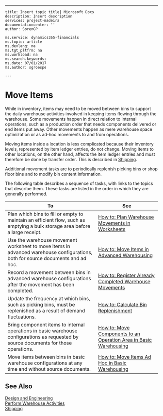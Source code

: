 ---
    title: Insert topic title| Microsoft Docs
    description: Insert description
    services: project-madeira
    documentationcenter: ''
    author: SorenGP

    ms.service: dynamics365-financials
    ms.topic: article
    ms.devlang: na
    ms.tgt_pltfrm: na
    ms.workload: na
    ms.search.keywords:
    ms.date: 07/01/2017
    ms.author: sgroespe

    ---
# Move Items
While in inventory, items may need to be moved between bins to support the daily warehouse activities involved in keeping items flowing through the warehouse. Some movements happen in direct relation to internal operations, such as a production order that needs components delivered or end items put away. Other movements happen as mere warehouse space optimization or as ad-hoc movements to and from operations.  
  
 Moving items inside a location is less complicated because their inventory levels, represented by item ledger entries, do not change. Moving items to other locations, on the other hand, affects the item ledger entries and must therefore be done by transfer order. This is described in [Shipping](../FullExperience/Shipping.md).  
  
 Additional movement tasks are to periodically replenish picking bins or shop floor bins and to modify bin content information.  
  
 The following table describes a sequence of tasks, with links to the topics that describe them. These tasks are listed in the order in which they are generally performed.  
  
|**To**|**See**|  
|------------|-------------|  
|Plan which bins to fill or empty to maintain an efficient flow, such as emptying a bulk storage area before a large receipt.|[How to: Plan Warehouse Movements in Worksheets](../FullExperience/how-to-plan-warehouse-movements-in-worksheets.md)|  
|Use the warehouse movement worksheet to move items in advanced warehouse configurations, both for source documents and ad hoc.|[How to: Move Items in Advanced Warehousing](../FullExperience/how-to-move-items-in-advanced-warehousing.md)|  
|Record a movement between bins in advanced warehouse configurations after the movement has been completed.|[How to: Register Already Completed Warehouse Movements](../FullExperience/how-to-register-already-completed-warehouse-movements.md)|  
|Update the frequency at which bins, such as picking bins, must be replenished as a result of demand fluctuations.|[How to: Calculate Bin Replenishment](../FullExperience/how-to-calculate-bin-replenishment.md)|  
|Bring component items to internal operations in basic warehouse configurations as requested by source documents for those operations.|[How to: Move Components to an Operation Area in Basic Warehousing](../FullExperience/how-to-move-components-to-an-operation-area-in-basic-warehousing.md)|  
|Move items between bins in basic warehouse configurations at any time and without source documents.|[How to: Move Items Ad Hoc in Basic Warehousing](../FullExperience/how-to-move-items-ad-hoc-in-basic-warehousing.md)|  
  
## See Also  
 [Design and Engineering](../FullExperience/design-and-engineering.md)   
 [Perform Warehouse Activities](../FullExperience/perform-warehouse-activities.md)   
 [Shipping](../FullExperience/Shipping.md)